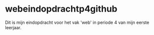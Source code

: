 # webeindopdrachtp4github

Dit is mijn eindopdracht voor het vak 'web' in periode 4 van mijn eerste leerjaar.
